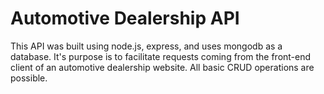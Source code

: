 # Automotive Dealership API

This API was built using node.js, express, and uses mongodb as a database. It's purpose is to facilitate requests coming from the front-end client of an automotive dealership 
website. All basic CRUD operations are possible.


